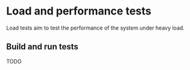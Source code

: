 # Load and performance tests

Load tests aim to test the performance of the system under heavy load.

## Build and run tests

TODO
